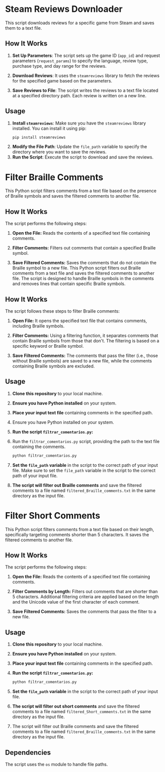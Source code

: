 # Steam Reviews Downloader

This script downloads reviews for a specific game from Steam and saves them to a text file.

## How It Works

1. **Set Up Parameters**: The script sets up the game ID (`app_id`) and request parameters (`request_params`) to specify the language, review type, purchase type, and day range for the reviews.

2. **Download Reviews**: It uses the `steamreviews` library to fetch the reviews for the specified game based on the parameters.

3. **Save Reviews to File**: The script writes the reviews to a text file located at a specified directory path. Each review is written on a new line.

## Usage

1. **Install `steamreviews`**: Make sure you have the `steamreviews` library installed. You can install it using pip:
   ```bash
   pip install steamreviews
2. **Modify the File Path**: Update the `file_path` variable to specify the directory where you want to save the reviews.
3. **Run the Script**: Execute the script to download and save the reviews.



# Filter Braille Comments

This Python script filters comments from a text file based on the presence of Braille symbols and saves the filtered comments to another file.

## How It Works

The script performs the following steps:

1. **Open the File:** Reads the contents of a specified text file containing comments.

2. **Filter Comments:** Filters out comments that contain a specified Braille symbol.

3. **Save Filtered Comments:** Saves the comments that do not contain the Braille symbol to a new file.
This Python script filters out Braille comments from a text file and saves the filtered comments to another file. The script is designed to handle Braille symbols in the comments and removes lines that contain specific Braille symbols.

## How It Works

The script follows these steps to filter Braille comments:

1. **Open File:** It opens the specified text file that contains comments, including Braille symbols.

2. **Filter Comments:** Using a filtering function, it separates comments that contain Braille symbols from those that don't. The filtering is based on a specific keyword or Braille symbol.

3. **Save Filtered Comments:** The comments that pass the filter (i.e., those without Braille symbols) are saved to a new file, while the comments containing Braille symbols are excluded.

## Usage

1. **Clone this repository** to your local machine.

2. **Ensure you have Python installed** on your system.

3. **Place your input text file** containing comments in the specified path.
2. Ensure you have Python installed on your system.

4. **Run the script `filtrar_comentarios.py`:**
3. Run the `filtrar_comentarios.py` script, providing the path to the text file containing the comments.

    ```bash
    python filtrar_comentarios.py
    ```

5. **Set the `file_path` variable** in the script to the correct path of your input file.
    Make sure to set the `file_path` variable in the script to the correct path of your input file.

6. **The script will filter out Braille comments** and save the filtered comments to a file named `filtered_Braille_comments.txt` in the same directory as the input file.



# Filter Short Comments

This Python script filters comments from a text file based on their length, specifically targeting comments shorter than 5 characters. It saves the filtered comments to another file.

## How It Works

The script performs the following steps:

1. **Open the File:** Reads the contents of a specified text file containing comments.

2. **Filter Comments by Length:** Filters out comments that are shorter than 5 characters. Additional filtering criteria are applied based on the length and the Unicode value of the first character of each comment.

3. **Save Filtered Comments:** Saves the comments that pass the filter to a new file.

## Usage

1. **Clone this repository** to your local machine.

2. **Ensure you have Python installed** on your system.

3. **Place your input text file** containing comments in the specified path.

4. **Run the script `filtrar_comentarios.py`:**

    ```bash
    python filtrar_comentarios.py
    ```

5. **Set the `file_path` variable** in the script to the correct path of your input file.

6. **The script will filter out short comments** and save the filtered comments to a file named `filtered_Short_comments.txt` in the same directory as the input file.
4. The script will filter out Braille comments and save the filtered comments to a file named `filtered_Braille_comments.txt` in the same directory as the input file.

## Dependencies

The script uses the `os` module to handle file paths.
